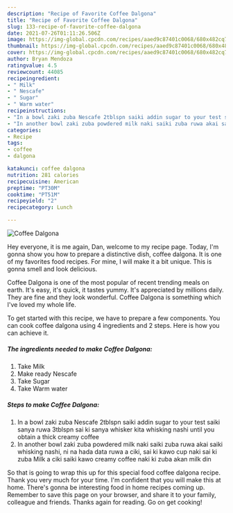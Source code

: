 ```yaml
---
description: "Recipe of Favorite Coffee Dalgona"
title: "Recipe of Favorite Coffee Dalgona"
slug: 133-recipe-of-favorite-coffee-dalgona
date: 2021-07-26T01:11:26.506Z
image: https://img-global.cpcdn.com/recipes/aaed9c87401c0068/680x482cq70/coffee-dalgona-recipe-main-photo.jpg
thumbnail: https://img-global.cpcdn.com/recipes/aaed9c87401c0068/680x482cq70/coffee-dalgona-recipe-main-photo.jpg
cover: https://img-global.cpcdn.com/recipes/aaed9c87401c0068/680x482cq70/coffee-dalgona-recipe-main-photo.jpg
author: Bryan Mendoza
ratingvalue: 4.5
reviewcount: 44085
recipeingredient:
- " Milk"
- " Nescafe"
- " Sugar"
- " Warm water"
recipeinstructions:
- "In a bowl zaki zuba Nescafe 2tblspn saiki addin sugar to your test saiki sanya ruwa 3tblspn sai ki sanya whisker kita whisking nashi until you obtain a thick creamy coffee"
- "In another bowl zaki zuba powdered milk naki saiki zuba ruwa akai saiki whisking nashi, ni na hada data ruwa a ciki, sai ki kawo cup naki sai ki zuba Milk a ciki saiki kawo creamy coffee naki ki zuba akan milk din"
categories:
- Recipe
tags:
- coffee
- dalgona

katakunci: coffee dalgona 
nutrition: 281 calories
recipecuisine: American
preptime: "PT30M"
cooktime: "PT51M"
recipeyield: "2"
recipecategory: Lunch

---
```



![Coffee Dalgona](https://img-global.cpcdn.com/recipes/aaed9c87401c0068/680x482cq70/coffee-dalgona-recipe-main-photo.jpg)

Hey everyone, it is me again, Dan, welcome to my recipe page. Today, I'm gonna show you how to prepare a distinctive dish, coffee dalgona. It is one of my favorites food recipes. For mine, I will make it a bit unique. This is gonna smell and look delicious.



Coffee Dalgona is one of the most popular of recent trending meals on earth. It's easy, it's quick, it tastes yummy. It's appreciated by millions daily. They are fine and they look wonderful. Coffee Dalgona is something which I've loved my whole life.


To get started with this recipe, we have to prepare a few components. You can cook coffee dalgona using 4 ingredients and 2 steps. Here is how you can achieve it.

<!--inarticleads1-->

##### The ingredients needed to make Coffee Dalgona:

1. Take  Milk
1. Make ready  Nescafe
1. Take  Sugar
1. Take  Warm water




<!--inarticleads2-->

##### Steps to make Coffee Dalgona:

1. In a bowl zaki zuba Nescafe 2tblspn saiki addin sugar to your test saiki sanya ruwa 3tblspn sai ki sanya whisker kita whisking nashi until you obtain a thick creamy coffee
1. In another bowl zaki zuba powdered milk naki saiki zuba ruwa akai saiki whisking nashi, ni na hada data ruwa a ciki, sai ki kawo cup naki sai ki zuba Milk a ciki saiki kawo creamy coffee naki ki zuba akan milk din




So that is going to wrap this up for this special food coffee dalgona recipe. Thank you very much for your time. I'm confident that you will make this at home. There's gonna be interesting food in home recipes coming up. Remember to save this page on your browser, and share it to your family, colleague and friends. Thanks again for reading. Go on get cooking!
